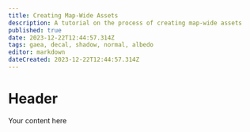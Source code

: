 ```yaml
---
title: Creating Map-Wide Assets
description: A tutorial on the process of creating map-wide assets 
published: true
date: 2023-12-22T12:44:57.314Z
tags: gaea, decal, shadow, normal, albedo
editor: markdown
dateCreated: 2023-12-22T12:44:57.314Z
---
```


# Header
Your content here